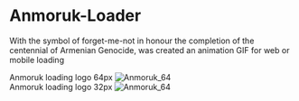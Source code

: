 # Anmoruk-Loader
With the symbol of forget-me-not in honour the completion of the centennial  of Armenian Genocide, was created an animation GIF for web or mobile loading

Anmoruk loading logo 64px <img src="https://github.com/Vahe1989/Anmoruk-Loader/blob/master/Anmoruk_Loader64.gif" alt="Anmoruk_64">
<br>
Anmoruk loading logo 32px <img src="https://github.com/Vahe1989/Anmoruk-Loader/blob/master/Anmoruk_loader32.gif" alt="Anmoruk_64">


